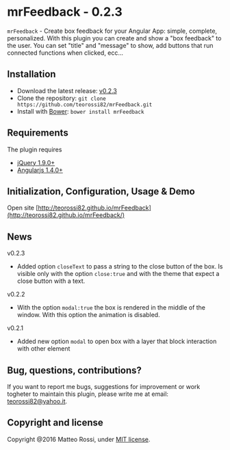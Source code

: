 # mrFeedback - 0.2.3

`mrFeedback` - Create box feedback for your Angular App: simple, complete, personalized. With this plugin you can create and show a "box feedback" to the user. You can set "title" and "message" to show, add buttons that run connected functions when clicked, ecc...

## Installation
* Download the latest release: [v0.2.3](https://github.com/teorossi82/mrFeedback/archive/master.zip)
* Clone the repository: `git clone https://github.com/teorossi82/mrFeedback.git`
* Install with [Bower](http://bower.io): `bower install mrFeedback`


## Requirements
The plugin requires
* [jQuery 1.9.0+](http://jquery.com)
* [Angularjs 1.4.0+](https://angularjs.org/)


## Initialization, Configuration, Usage & Demo
Open site [http://teorossi82.github.io/mrFeedback](http://teorossi82.github.io/mrFeedback/)

## News
v0.2.3
* Added option `closeText` to pass a string to the close button of the box. Is visible only with the option `close:true` and with the theme that expect a close button with a text.

v0.2.2
* With the option `modal:true` the box is rendered in the middle of the window. With this option the animation is disabled.

v0.2.1
* Added new option `modal` to open box with a layer that block interaction with other element

## Bug, questions, contributions?
If you want to report me bugs, suggestions for improvement or work togheter to maintain this plugin, please write me at email: teorossi82@yahoo.it.

## Copyright and license
Copyright @2016 Matteo Rossi, under [MIT license](https://github.com/teorossi82/mrFeedback/blob/master/LICENSE.md).